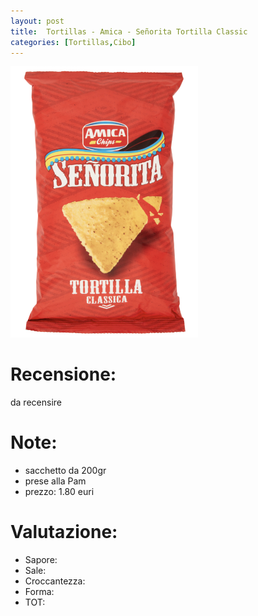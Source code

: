 ```yaml
---
layout: post
title:  Tortillas - Amica - Señorita Tortilla Classic
categories: [Tortillas,Cibo]
---
```


<img src="../images/tortillas/amica.jpeg"  width="300">

# Recensione:

da recensire

# Note:

- sacchetto da 200gr
- prese alla Pam
- prezzo: 1.80 euri

# Valutazione:

- Sapore:
- Sale:
- Croccantezza:
- Forma:
- TOT: